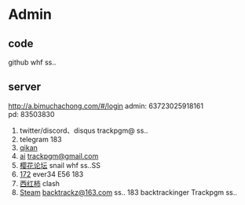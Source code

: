 # Admin

## code

github whf ss..

## server

http://a.bimuchachong.com/#/login
admin: 63723025918161  
pd: 83503830

1. twitter/discord、disqus trackpgm@ ss..
2. telegram 183
3. [qikan](https://qikan.cqvip.com/)
4. [ai](https://huggingface.co/welcome)  trackpgm@gmail.com
5. [樱花论坛](https://www.sakuraaaa.com/forum-40-1.html) snail whf ss..SS 
6. [172](172llk.com) ever34 E56 183
7. [西红柿](https://xihs.cloud/)  clash
8. [Steam]()   backtrackz@163.com ss..  183  backtrackinger  Trackpgm ss..